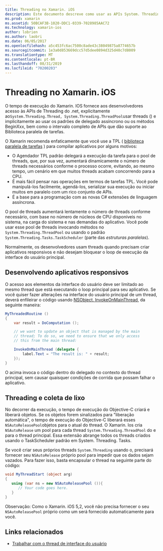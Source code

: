 ```yaml
---
title: Threading no Xamarin. iOS
description: Este documento descreve como usar as APIs System. Threading em um aplicativo Xamarin. iOS. Ele aborda a biblioteca paralela de tarefas, criando aplicativos responsivos e coleta de lixo.
ms.prod: xamarin
ms.assetid: 50BCAF3B-1020-DDC1-0339-7028985AAC72
ms.technology: xamarin-ios
author: lobrien
ms.author: laobri
ms.date: 06/05/2017
ms.openlocfilehash: a5c453fc6ac7500c8ade43c38049875a8774657b
ms.sourcegitcommit: 1e3a0d853669dcc57d5dee0894d325d40c7d8009
ms.translationtype: MT
ms.contentlocale: pt-BR
ms.lasthandoff: 08/31/2019
ms.locfileid: "70200203"
---
```

# <a name="threading-in-xamarinios"></a>Threading no Xamarin. iOS

O tempo de execução do Xamarin. IOS fornece aos desenvolvedores acesso às APIs de Threading do .net, explicitamente ao`System.Threading.Thread, System.Threading.ThreadPool`usar threads () e implicitamente ao usar os padrões de delegado assíncrono ou os métodos BeginXxx, bem como o intervalo completo de APIs que dão suporte ao Biblioteca paralela de tarefas.



O Xamarin recomenda enfaticamente que você use a TPL ( [biblioteca paralela de tarefas](https://msdn.microsoft.com/library/dd460717.aspx) ) para compilar aplicativos por alguns motivos:
- O Agendador TPL padrão delegará a execução da tarefa para o pool de threads, que, por sua vez, aumentará dinamicamente o número de threads necessários conforme o processo ocorre, evitando, ao mesmo tempo, um cenário em que muitos threads acabam concorrendo para a CPU. 
- É mais fácil pensar nas operações em termos de tarefas TPL. Você pode manipulá-los facilmente, agendá-los, serializar sua execução ou iniciar muitos em paralelo com um rico conjunto de APIs. 
- É a base para a programação com as novas C# extensões de linguagem assíncrona. 


O pool de threads aumentará lentamente o número de threads conforme necessário, com base no número de núcleos de CPU disponíveis no sistema, na carga do sistema e nas demandas do aplicativo. Você pode usar esse pool de threads invocando métodos no `System.Threading.ThreadPool` ou usando o padrão `System.Threading.Tasks.TaskScheduler` (parte das *estruturas paralelas*).

Normalmente, os desenvolvedores usam threads quando precisam criar aplicativos responsivos e não desejam bloquear o loop de execução da interface do usuário principal.

 <a name="Developing_Responsive_Applications" />


## <a name="developing-responsive-applications"></a>Desenvolvendo aplicativos responsivos

O acesso aos elementos da interface do usuário deve ser limitado ao mesmo thread que está executando o loop principal para seu aplicativo. Se você quiser fazer alterações na interface do usuário principal de um thread, deverá enfileirar o código usando [NSObject. InvokeOnMainThread](xref:Foundation.NSObject), da seguinte maneira:

```csharp
MyThreadedRoutine ()  
{  
    var result = DoComputation ();  

    // we want to update an object that is managed by the main
    // thread; To do so, we need to ensure that we only access
    // this from the main thread:

    InvokeOnMainThread (delegate {  
        label.Text = "The result is: " + result;  
    });
}
```

O acima invoca o código dentro do delegado no contexto do thread principal, sem causar quaisquer condições de corrida que possam falhar o aplicativo.

 <a name="Threading_and_Garbage_Collection" />


## <a name="threading-and-garbage-collection"></a>Threading e coleta de lixo

No decorrer da execução, o tempo de execução do Objective-C criará e liberará objetos. Se os objetos forem sinalizados para "liberação automática", o tempo de execução do Objective-C liberará esses `NSAutoReleasePool`objetos para o atual do thread. O Xamarin. Ios cria `NSAutoRelease` um pool para cada thread `System.Threading.ThreadPool` do e para o thread principal. Essa extensão abrange todos os threads criados usando o TaskScheduler padrão em System. Threading. Tasks.

Se você criar seus próprios threads `System.Threading` usando o, precisará fornecer seu `NSAutoRelease` próprio pool para impedir que os dados sejam vazados. Para fazer isso, basta encapsular o thread na seguinte parte do código:

```csharp
void MyThreadStart (object arg)
{
   using (var ns = new NSAutoReleasePool ()){
      // Your code goes here.
   }
}
```

Observação: Como o Xamarin. iOS 5,2, você não precisa fornecer o seu `NSAutoReleasePool` próprio como um será fornecido automaticamente para você.


## <a name="related-links"></a>Links relacionados

- [Trabalhar com o thread de interface do usuário](~/ios/user-interface/ios-ui/ui-thread.md)
